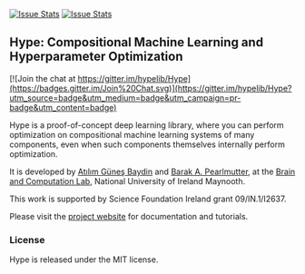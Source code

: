 [![Issue Stats](http://issuestats.com/github/hypelib/Hype/badge/pr)](http://issuestats.com/github/hypelib/Hype)
[![Issue Stats](http://issuestats.com/github/hypelib/Hype/badge/issue)](http://issuestats.com/github/hypelib/Hype)

Hype: Compositional Machine Learning and Hyperparameter Optimization
--------------------------------------------------------------------

[![Join the chat at https://gitter.im/hypelib/Hype](https://badges.gitter.im/Join%20Chat.svg)](https://gitter.im/hypelib/Hype?utm_source=badge&utm_medium=badge&utm_campaign=pr-badge&utm_content=badge)

Hype is a proof-of-concept deep learning library, where you can perform optimization on compositional machine learning systems of many components, even when such components themselves internally perform optimization.

It is developed by [Atılım Güneş Baydin](http://www.cs.nuim.ie/~gunes/) and [Barak A. Pearlmutter](http://bcl.hamilton.ie/~barak/), at the [Brain and Computation Lab](http://www.bcl.hamilton.ie/), National University of Ireland Maynooth.

This work is supported by Science Foundation Ireland grant 09/IN.1/I2637.

Please visit the [project website](http://hypelib.github.io/Hype/) for documentation and tutorials.

### License

Hype is released under the MIT license.
